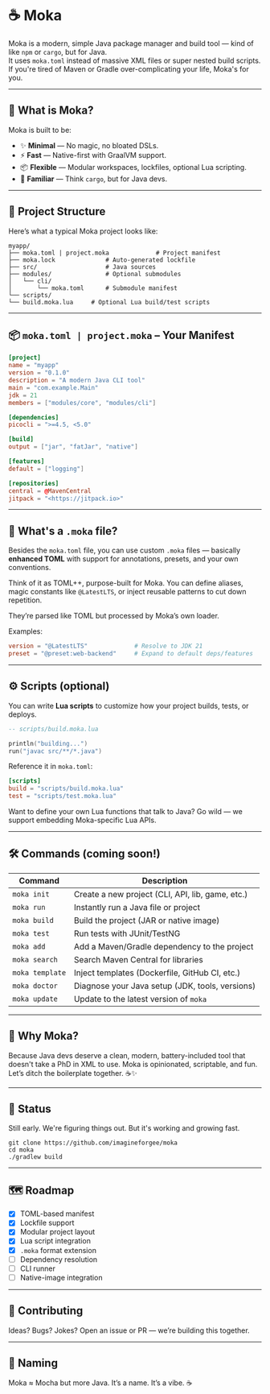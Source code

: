 # ☕ Moka

Moka is a modern, simple Java package manager and build tool — kind of like `npm` or `cargo`, but for Java.  
It uses `moka.toml` instead of massive XML files or super nested build scripts.  
If you're tired of Maven or Gradle over-complicating your life, Moka's for you.

---

## 🚀 What is Moka?

Moka is built to be:

- ✨ **Minimal** — No magic, no bloated DSLs.
- ⚡ **Fast** — Native-first with GraalVM support.
- 📦 **Flexible** — Modular workspaces, lockfiles, optional Lua scripting.
- 🔨 **Familiar** — Think `cargo`, but for Java devs.

---

## 📁 Project Structure

Here’s what a typical Moka project looks like:


```
myapp/
├── moka.toml | project.moka             # Project manifest
├── moka.lock              # Auto-generated lockfile
├── src/                   # Java sources
├── modules/               # Optional submodules
│   └── cli/
│       └── moka.toml      # Submodule manifest
└── scripts/
└── build.moka.lua     # Optional Lua build/test scripts

```
---

## 📦 `moka.toml | project.moka` – Your Manifest

```toml
[project]
name = "myapp"
version = "0.1.0"
description = "A modern Java CLI tool"
main = "com.example.Main"
jdk = 21
members = ["modules/core", "modules/cli"]

[dependencies]
picocli = ">=4.5, <5.0"

[build]
output = ["jar", "fatJar", "native"]

[features]
default = ["logging"]

[repositories]
central = @MavenCentral
jitpack = "<https://jitpack.io>"
````

---

## 🧩 What's a `.moka` file?

Besides the `moka.toml` file, you can use custom `.moka` files — basically **enhanced TOML** with support for annotations, presets, and your own conventions.

Think of it as TOML++, purpose-built for Moka. You can define aliases, magic constants like `@LatestLTS`, or inject reusable patterns to cut down repetition.

They’re parsed like TOML but processed by Moka’s own loader.

Examples:

```toml
version = "@LatestLTS"             # Resolve to JDK 21
preset = "@preset:web-backend"     # Expand to default deps/features
```
---

## ⚙️ Scripts (optional)

You can write **Lua scripts** to customize how your project builds, tests, or deploys.

```lua
-- scripts/build.moka.lua

println("building...")
run("javac src/**/*.java")
```

Reference it in `moka.toml`:

```toml
[scripts]
build = "scripts/build.moka.lua"
test = "scripts/test.moka.lua"
```

Want to define your own Lua functions that talk to Java? Go wild — we support embedding Moka-specific Lua APIs.

---

## 🛠 Commands (coming soon!)

| Command         | Description                                      |
|-----------------|--------------------------------------------------|
| `moka init`     | Create a new project (CLI, API, lib, game, etc.) |
| `moka run`      | Instantly run a Java file or project             |
| `moka build`    | Build the project (JAR or native image)          |
| `moka test`     | Run tests with JUnit/TestNG                      |
| `moka add`      | Add a Maven/Gradle dependency to the project     |
| `moka search`   | Search Maven Central for libraries               |
| `moka template` | Inject templates (Dockerfile, GitHub CI, etc.)   |
| `moka doctor`   | Diagnose your Java setup (JDK, tools, versions)  |
| `moka update`   | Update to the latest version of `moka`           |
---

## 🔮 Why Moka?

Because Java devs deserve a clean, modern, battery-included tool that doesn't take a PhD in XML to use.
Moka is opinionated, scriptable, and fun. Let’s ditch the boilerplate together. ☕✨

---

## 🧪 Status

Still early. We're figuring things out. But it's working and growing fast.

```
git clone https://github.com/imagineforgee/moka
cd moka
./gradlew build
```

---

## 🗺 Roadmap

* [x] TOML-based manifest
* [x] Lockfile support
* [x] Modular project layout
* [x] Lua script integration
* [x] `.moka` format extension
* [ ] Dependency resolution
* [ ] CLI runner
* [ ] Native-image integration

---

## 🤝 Contributing

Ideas? Bugs? Jokes? Open an issue or PR — we’re building this together.

---

## 📛 Naming

Moka ≈ Mocha but more Java. It’s a name. It’s a vibe. ☕

